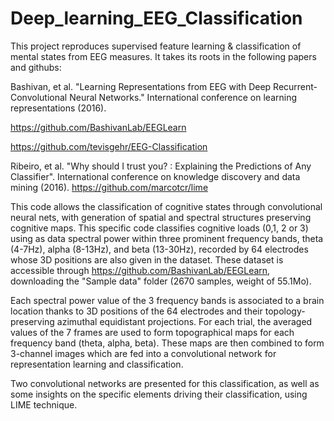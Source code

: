 # Deep_learning_EEG_Classification

This project reproduces supervised feature learning & classification of mental states from EEG measures. It takes its roots in the following papers and githubs:

Bashivan, et al. "Learning Representations from EEG with Deep Recurrent-Convolutional Neural Networks." International conference on learning representations (2016).

https://github.com/BashivanLab/EEGLearn

https://github.com/tevisgehr/EEG-Classification

Ribeiro, et al. "Why should I trust you? : Explaining the Predictions of Any Classifier". International conference on knowledge discovery and data mining (2016).
https://github.com/marcotcr/lime

This code allows the classification of cognitive states through convolutional neural nets, with generation of spatial and spectral structures preserving cognitive maps.
This specific code classifies cognitive loads (0,1, 2 or 3) using as data spectral power within three prominent frequency bands, theta (4-7Hz), alpha (8-13Hz), and beta (13-30Hz), recorded by 64 electrodes whose 3D positions are also given in the dataset. 
These dataset is accessible through https://github.com/BashivanLab/EEGLearn, downloading the "Sample data" folder (2670 samples, weight of 55.1Mo).

Each spectral power value of the 3 frequency bands is associated to a brain location thanks to 3D positions of the 64 electrodes and their topology-preserving azimuthal equidistant projections. For each trial, the averaged values of the 7 frames are used to form topographical maps for each frequency band (theta, alpha, beta). These maps are then combined to form 3-channel images which are fed into a convolutional network for representation learning and classification.

Two convolutional networks are presented for this classification, as well as some insights on the specific elements driving their classification, using LIME technique.
